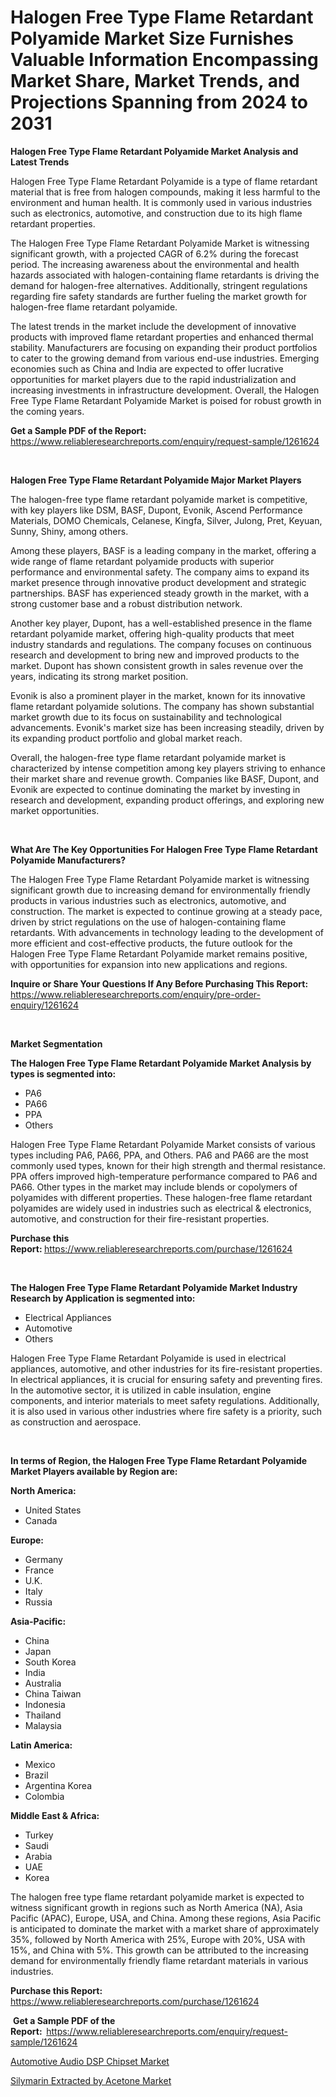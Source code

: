 <p><h1>Halogen Free Type Flame Retardant Polyamide Market Size Furnishes Valuable Information Encompassing Market Share, Market Trends, and Projections Spanning from 2024 to 2031</h1></p><p><strong>Halogen Free Type Flame Retardant Polyamide Market Analysis and Latest Trends</strong></p>
<p><p>Halogen Free Type Flame Retardant Polyamide is a type of flame retardant material that is free from halogen compounds, making it less harmful to the environment and human health. It is commonly used in various industries such as electronics, automotive, and construction due to its high flame retardant properties.</p><p>The Halogen Free Type Flame Retardant Polyamide Market is witnessing significant growth, with a projected CAGR of 6.2% during the forecast period. The increasing awareness about the environmental and health hazards associated with halogen-containing flame retardants is driving the demand for halogen-free alternatives. Additionally, stringent regulations regarding fire safety standards are further fueling the market growth for halogen-free flame retardant polyamide.</p><p>The latest trends in the market include the development of innovative products with improved flame retardant properties and enhanced thermal stability. Manufacturers are focusing on expanding their product portfolios to cater to the growing demand from various end-use industries. Emerging economies such as China and India are expected to offer lucrative opportunities for market players due to the rapid industrialization and increasing investments in infrastructure development. Overall, the Halogen Free Type Flame Retardant Polyamide Market is poised for robust growth in the coming years.</p></p>
<p><strong>Get a Sample PDF of the Report:&nbsp;</strong> <a href="https://www.reliableresearchreports.com/enquiry/request-sample/1261624">https://www.reliableresearchreports.com/enquiry/request-sample/1261624</a></p>
<p>&nbsp;</p>
<p><strong>Halogen Free Type Flame Retardant Polyamide Major Market Players</strong></p>
<p><p>The halogen-free type flame retardant polyamide market is competitive, with key players like DSM, BASF, Dupont, Evonik, Ascend Performance Materials, DOMO Chemicals, Celanese, Kingfa, Silver, Julong, Pret, Keyuan, Sunny, Shiny, among others. </p><p>Among these players, BASF is a leading company in the market, offering a wide range of flame retardant polyamide products with superior performance and environmental safety. The company aims to expand its market presence through innovative product development and strategic partnerships. BASF has experienced steady growth in the market, with a strong customer base and a robust distribution network.</p><p>Another key player, Dupont, has a well-established presence in the flame retardant polyamide market, offering high-quality products that meet industry standards and regulations. The company focuses on continuous research and development to bring new and improved products to the market. Dupont has shown consistent growth in sales revenue over the years, indicating its strong market position.</p><p>Evonik is also a prominent player in the market, known for its innovative flame retardant polyamide solutions. The company has shown substantial market growth due to its focus on sustainability and technological advancements. Evonik's market size has been increasing steadily, driven by its expanding product portfolio and global market reach.</p><p>Overall, the halogen-free type flame retardant polyamide market is characterized by intense competition among key players striving to enhance their market share and revenue growth. Companies like BASF, Dupont, and Evonik are expected to continue dominating the market by investing in research and development, expanding product offerings, and exploring new market opportunities.</p></p>
<p>&nbsp;</p>
<p><strong>What Are The Key Opportunities For Halogen Free Type Flame Retardant Polyamide Manufacturers?</strong></p>
<p><p>The Halogen Free Type Flame Retardant Polyamide market is witnessing significant growth due to increasing demand for environmentally friendly products in various industries such as electronics, automotive, and construction. The market is expected to continue growing at a steady pace, driven by strict regulations on the use of halogen-containing flame retardants. With advancements in technology leading to the development of more efficient and cost-effective products, the future outlook for the Halogen Free Type Flame Retardant Polyamide market remains positive, with opportunities for expansion into new applications and regions.</p></p>
<p><strong>Inquire or Share Your Questions If Any Before Purchasing This Report:</strong> <a href="https://www.reliableresearchreports.com/enquiry/pre-order-enquiry/1261624">https://www.reliableresearchreports.com/enquiry/pre-order-enquiry/1261624</a></p>
<p>&nbsp;</p>
<p><strong>Market Segmentation</strong></p>
<p><strong>The Halogen Free Type Flame Retardant Polyamide Market Analysis by types is segmented into:</strong></p>
<p><ul><li>PA6</li><li>PA66</li><li>PPA</li><li>Others</li></ul></p>
<p><p>Halogen Free Type Flame Retardant Polyamide Market consists of various types including PA6, PA66, PPA, and Others. PA6 and PA66 are the most commonly used types, known for their high strength and thermal resistance. PPA offers improved high-temperature performance compared to PA6 and PA66. Other types in the market may include blends or copolymers of polyamides with different properties. These halogen-free flame retardant polyamides are widely used in industries such as electrical & electronics, automotive, and construction for their fire-resistant properties.</p></p>
<p><strong>Purchase this Report:&nbsp;</strong><a href="https://www.reliableresearchreports.com/purchase/1261624">https://www.reliableresearchreports.com/purchase/1261624</a></p>
<p>&nbsp;</p>
<p><strong>The Halogen Free Type Flame Retardant Polyamide Market Industry Research by Application is segmented into:</strong></p>
<p><ul><li>Electrical Appliances</li><li>Automotive</li><li>Others</li></ul></p>
<p><p>Halogen Free Type Flame Retardant Polyamide is used in electrical appliances, automotive, and other industries for its fire-resistant properties. In electrical appliances, it is crucial for ensuring safety and preventing fires. In the automotive sector, it is utilized in cable insulation, engine components, and interior materials to meet safety regulations. Additionally, it is also used in various other industries where fire safety is a priority, such as construction and aerospace.</p></p>
<p>&nbsp;</p>
<p><strong>In terms of Region, the Halogen Free Type Flame Retardant Polyamide Market Players available by Region are:</strong></p>
<p>
    <p> <strong> North America: </strong>
        <ul>
            <li>United States</li>
            <li>Canada</li>
        </ul>
        </p> 
    <p> <strong> Europe: </strong>
        <ul>
            <li>Germany</li>
            <li>France</li>
            <li>U.K.</li>
            <li>Italy</li>
            <li>Russia</li>
        </ul>
        </p> 
    <p> <strong> Asia-Pacific: </strong>
        <ul>
            <li>China</li>
            <li>Japan</li>
            <li>South Korea</li>
            <li>India</li>
            <li>Australia</li>
            <li>China Taiwan</li>
            <li>Indonesia</li>
            <li>Thailand</li>
            <li>Malaysia</li>
        </ul>
        </p> 
    <p> <strong> Latin America: </strong>
        <ul>
            <li>Mexico</li>
            <li>Brazil</li>
            <li>Argentina Korea</li>
            <li>Colombia</li>
        </ul>
        </p> 
    <p> <strong> Middle East & Africa: </strong>
        <ul>
            <li>Turkey</li>
            <li>Saudi</li>
            <li>Arabia</li>
            <li>UAE</li>
            <li>Korea</li>
        </ul>
    </p>
    </p>
<p><p>The halogen free type flame retardant polyamide market is expected to witness significant growth in regions such as North America (NA), Asia Pacific (APAC), Europe, USA, and China. Among these regions, Asia Pacific is anticipated to dominate the market with a market share of approximately 35%, followed by North America with 25%, Europe with 20%, USA with 15%, and China with 5%. This growth can be attributed to the increasing demand for environmentally friendly flame retardant materials in various industries.</p></p>
<p><strong>Purchase this Report: </strong><a href="https://www.reliableresearchreports.com/purchase/1261624">https://www.reliableresearchreports.com/purchase/1261624</a></p>
<p>&nbsp;<strong>Get a Sample PDF of the Report:&nbsp;&nbsp;</strong><a href="https://www.reliableresearchreports.com/enquiry/request-sample/1261624">https://www.reliableresearchreports.com/enquiry/request-sample/1261624</a></p>
<p><strong></strong></p>
<p><p><a href="https://military-diascia-e68.notion.site/Automotive-Audio-DSP-Chipset-Market-Size-Growing-and-Forecasted-for-period-from-2024-2031-and-prov-76cd3506c292473ba6c4ff1a9d74c838">Automotive Audio DSP Chipset Market</a></p><p><a href="https://github.com/edytherolanlouisejk1miz0wig/Market-Research-Report-List-1/blob/main/silymarin-extracted-by-acetone-market.md">Silymarin Extracted by Acetone Market</a></p></p>